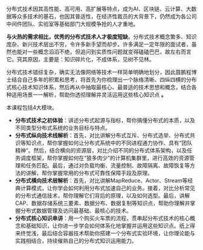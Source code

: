 分布式技术因其高性能、高可用、高扩展等特点，成为AI、区块链、云计算、大数据等众多技术的基石，也因其普适性，在经济性裁员的大背景下，仍然成为各公司中间件团队、实验室等基础部门大规模争抢的人才重地。

**与火热的需求相比，优秀的分布式技术人才极度短缺**。分布式技术概念繁多、知识庞杂、新兴技术层出不穷，令许多新手望而却步。许多满足一定年限的面试者，虽然也能对一些概念滔滔不绝，但追问到实质性问题就变得磕磕巴巴，故左右而言它。究其原因，主要是：知识碎片化，不成体系，见树不见林。

分布式技术错综复杂，确实无法像网络等技术一样简单明确地划分，因此聂鹏程博士结合自己多年的积累和思考，将首先为你梳理出一个脉络清晰、四纵四横的分布式核心技术知识体系，然后再从中抽取最核心、最普适的技术思想和概念，结合各种适用场景一一解析，帮助你透彻理解并灵活运用这些核心知识点 **。**

本课程包括4大模块。

- **分布式技术之初体验**：讲述分布式起源与指标，帮你搞懂分布式的本质，以及不同类型分布式系统的业务目标与特点。
- **分布式纵向技术线解析**：首先，对比讲解分布式互斥、分布式选举、分布式共识等知识点，帮你掌握如何让分布式系统中的不同进程通力协作、具有“团队精神”。然后，结合横向的资源层，对比介绍不同的分布式体系架构，以及任务调度框架，帮你掌握如何在“狼多肉少”的计算机集群里，进行高效的资源管理和任务匹配。最后，通过对负载均衡、流量控制、故障隔离、故障恢复等方法的讲解，帮你掌握常用的分布式可靠性保障手段及原理。
- **分布式横向技术层解析**：首先，对比讲解MapReduce、Actor、Stream等经典计算模式，让你学会如何利用分布式加速自己的业务。接着，对比分析常见的分布式通信技术，帮你理解它们背后的原理，以及如何选型。最后，讲解CAP、数据存储系统三要素、数据分布、数据复制等知识点，帮助你理解并掌握分布式数据管理及访问最基础、最核心的技术。
- **分布式核心知识串讲**：用一个购买火车票的流程，贯串起分布式技术的核心概念和基础知识，让你进一步学会如何体系化地掌握并运用这些知识点。纸上得来终觉浅，最后结合容器技术帮助你搭建一个分布式实验环境，让你理论能与实践相结合，持续催熟自己的分布式知识运用能力。